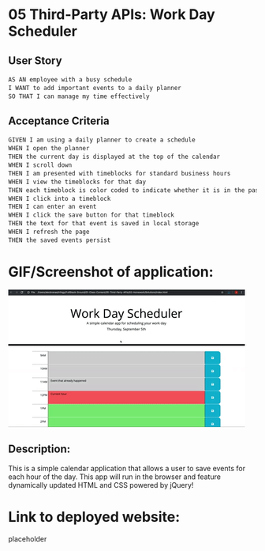 # 05 Third-Party APIs: Work Day Scheduler

## User Story

```md
AS AN employee with a busy schedule
I WANT to add important events to a daily planner
SO THAT I can manage my time effectively
```

## Acceptance Criteria

```md
GIVEN I am using a daily planner to create a schedule
WHEN I open the planner
THEN the current day is displayed at the top of the calendar
WHEN I scroll down
THEN I am presented with timeblocks for standard business hours
WHEN I view the timeblocks for that day
THEN each timeblock is color coded to indicate whether it is in the past, present, or future
WHEN I click into a timeblock
THEN I can enter an event
WHEN I click the save button for that timeblock
THEN the text for that event is saved in local storage
WHEN I refresh the page
THEN the saved events persist
```

# GIF/Screenshot of application:

![A user clicks on slots on the color-coded calendar and edits the events.](./Assets/img/05-third-party-apis-homework-demo.gif)

## Description:
This is a simple calendar application that allows a user to save events for each hour of the day. 
This app will run in the browser and feature dynamically updated HTML and CSS powered by jQuery!

# Link to deployed website:
placeholder